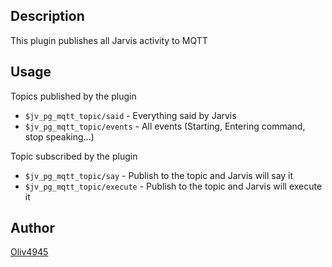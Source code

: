 <!---
IMPORTANT
=========
This README.md is displayed in the WebStore as well as within Jarvis app
Please do not change the structure of this file
Fill-in Description, Usage & Author sections
Make sure to rename the [en] folder into the language code your plugin is written in (ex: fr, es, de, it...)
For multi-language plugin:
- clone the language directory and translate commands/functions.sh
- optionally write the Description / Usage sections in several languages
-->
## Description
This plugin publishes all Jarvis activity to MQTT

## Usage
Topics published by the plugin
- `$jv_pg_mqtt_topic/said` - Everything said by Jarvis
- `$jv_pg_mqtt_topic/events` - All events (Starting, Entering command, stop speaking...)

Topic subscribed by the plugin
- `$jv_pg_mqtt_topic/say` - Publish to the topic and Jarvis will say it
- `$jv_pg_mqtt_topic/execute` - Publish to the topic and Jarvis will execute it

## Author
[Oliv4945](http://iopush.net)
